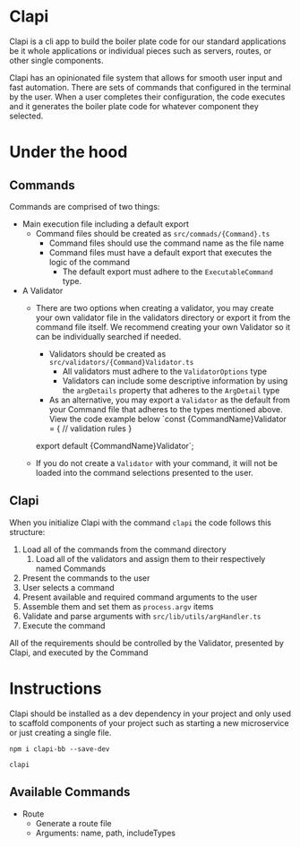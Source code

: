 # Clapi

Clapi is a cli app to build the boiler plate code for our standard applications be it whole applications or individual pieces such as servers, routes, or other single components.

Clapi has an opinionated file system that allows for smooth user input and fast automation. There are sets of commands that configured in the terminal by the user. When a user completes their configuration, the code executes and it generates the boiler plate code for whatever component they selected.

# Under the hood

## Commands

Commands are comprised of two things:

- Main execution file including a default export
    - Command files should be created as `src/commads/{Command}.ts`
        - Command files should use the command name as the file name
        - Command files must have a default export that executes the logic of the command
            - The default export must adhere to the `ExecutableCommand` type.
- A Validator
    - There are two options when creating a validator, you may create your own validator file in the validators directory or export it from the command file itself. We recommend creating your own Validator so it can be individually searched if needed.
        - Validators should be created as `src/validators/{Command}Validator.ts`
            - All validators must adhere to the `ValidatorOptions`  type
            - Validators can include some descriptive information by using the `argDetails` property that adheres to the `ArgDetail` type
        - As an alternative, you may export a `Validator` as the default from your Command file that adheres to the types mentioned above. View the code example below
          `const {CommandName}Validator = {
          // validation rules
          }

      export default {CommandName}Validator`;
    - If you do not create a `Validator` with your command, it will not be loaded into the command selections presented to the user.

## Clapi

When you initialize Clapi with the command `clapi` the code follows this structure:

1. Load all of the commands from the command directory
    1. Load all of the validators and assign them to their respectively named Commands
2. Present the commands to the user
3. User selects a command
4. Present available and required command arguments to the user
5. Assemble them and set them as `process.argv` items
6. Validate and parse arguments with `src/lib/utils/argHandler.ts`
7. Execute the command

All of the requirements should be controlled by the Validator, presented by Clapi, and executed by the Command

# Instructions

Clapi should be installed as a dev dependency in your project and only used to scaffold components of your project such as starting a new microservice or just creating a single file.

`npm i clapi-bb --save-dev`

`clapi`

## Available Commands

- Route
    - Generate a route file
    - Arguments: name, path, includeTypes
